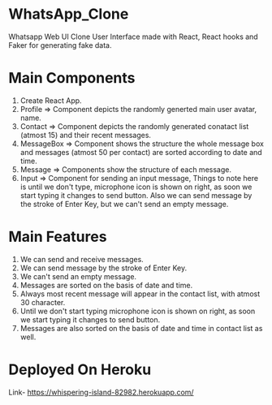 # WhatsApp_Clone
Whatsapp Web UI Clone User Interface made with React, React hooks and Faker for generating fake data.

# Main Components
1. Create React App.
2. Profile => Component depicts the randomly generted main user avatar, name.
3. Contact => Component depicts the randomly generated conatact list (atmost 15) and their recent messages.
4. MessageBox => Component shows the structure the whole message box and messages (atmost 50 per contact) are sorted according to date and time.
5. Message => Components show the structure of each message.
6. Input => Component for sending an input message, Things to note here is until we don't type, microphone icon is shown on right, as soon we start typing it changes to send button. Also we can send message by the stroke of Enter Key, but we can't send an empty message.

# Main Features
1. We can send and receive messages.
2. We can send message by the stroke of Enter Key.
3. We can't send an empty message.
4. Messages are sorted on the basis of date and time.
5. Always most recent message will appear in the contact list, with atmost 30 character.
6. Until we don't start typing microphone icon is shown on right, as soon we start typing it changes to send button.
7. Messages are also sorted on the basis of date and time in contact list as well.

# Deployed On Heroku 
Link- https://whispering-island-82982.herokuapp.com/
